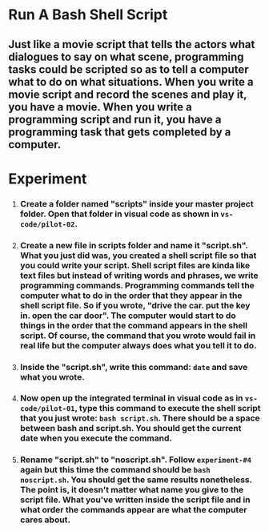 # **Run A Bash Shell Script**

## Just like a movie script that tells the actors what dialogues to say on what scene, programming tasks could be scripted so as to tell a computer what to do on what situations. When you write a movie script and record the scenes and play it, you have a movie. When you write a programming script and run it, you have a programming task that gets completed by a computer.

# **Experiment**

1. ### Create a folder named **"scripts"** inside your master project folder. Open that folder in visual code as shown in `vs-code/pilot-02`. 

2. ### Create a new file in **scripts** folder and name it "script.sh". What you just did was, you created a shell script file so that you could write your script. Shell script files are kinda like text files but instead of writing words and phrases, we write programming commands. Programming commands tell the computer what to do in the order that they appear in the shell script file. So if you wrote, "drive the car. put the key in. open the car door". The computer would start to do things in the order that the command appears in the shell script. Of course, the command that you wrote would fail in real life but the computer always does what you tell it to do. 

3. ### Inside the "script.sh", write this command: `date` and save what you wrote.

4. ### Now open up the integrated terminal in visual code as in `vs-code/pilot-01`, type this command to execute the shell script that you just wrote: `bash script.sh`. There should be a space between bash and script.sh. You should get the current date when you execute the command. 

5. ### Rename "script.sh" to "noscript.sh". Follow `experiment-#4` again but this time the command should be `bash noscript.sh`. You should get the same results nonetheless. The point is, it doesn't matter what name you give to the script file. What you've written inside the script file and in what order the commands appear are what the computer cares about.  